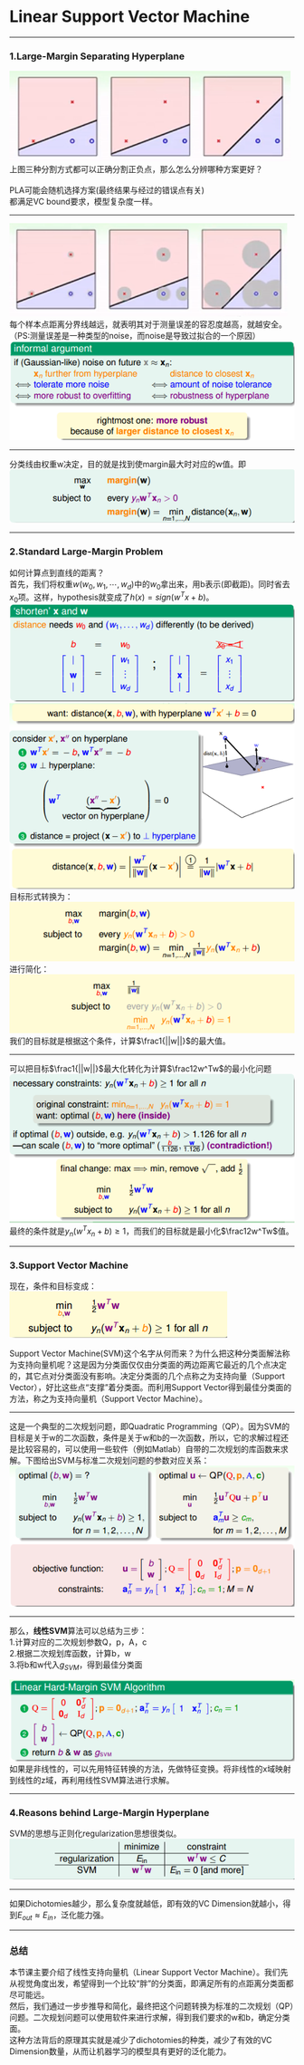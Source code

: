 # Linear Support Vector Machine

---

### 1.Large-Margin Separating Hyperplane
![3lines](https://github.com/makixi/MachineLearningNote/blob/master/MachineLearningTechniques/pic/1_3lines.png?raw=true)<br>
上图三种分割方式都可以正确分割正负点，那么怎么分辨哪种方案更好？<br>
<br>
PLA可能会随机选择方案(最终结果与经过的错误点有关)<br>
都满足VC bound要求，模型复杂度一样。<br>

***

![3answers](https://github.com/makixi/MachineLearningNote/blob/master/MachineLearningTechniques/pic/1_3answers.png?raw=true)<br>
每个样本点距离分界线越远，就表明其对于测量误差的容忍度越高，就越安全。（PS:测量误差是一种类型的noise，而noise是导致过拟合的一个原因）<br>
![bestline](https://github.com/makixi/MachineLearningNote/blob/master/MachineLearningTechniques/pic/1_bestline.png?raw=true)<br>

***
分类线由权重w决定，目的就是找到使margin最大时对应的w值。即<br>
![bestmargin](https://github.com/makixi/MachineLearningNote/blob/master/MachineLearningTechniques/pic/1_maxmargin.png?raw=true)<br>

---

### 2.Standard Large-Margin Problem
如何计算点到直线的距离？<br>
首先，我们将权重$w(w_0,w_1,\cdots,w_d)$中的$w_0$拿出来，用b表示(即截距)。同时省去$x_0$项。这样，hypothesis就变成了$h(x)=sign(w^Tx+b)$。<br>
![shorten_X_and_W](https://github.com/makixi/MachineLearningNote/blob/master/MachineLearningTechniques/pic/1_shortenXW.png?raw=true)<br>
![distances](https://github.com/makixi/MachineLearningNote/blob/master/MachineLearningTechniques/pic/1_distances.png?raw=true)<br>
目标形式转换为：<br>
![goaldistances](https://github.com/makixi/MachineLearningNote/blob/master/MachineLearningTechniques/pic/1_goaldistance.png?raw=true)<br>
进行简化：<br>
![simplygoal](https://github.com/makixi/MachineLearningNote/blob/master/MachineLearningTechniques/pic/1_simplygoal.png?raw=true)<br>
我们的目标就是根据这个条件，计算$\frac1{||w||}$的最大值。<br>

***

可以把目标$\frac1{||w||}$最大化转化为计算$\frac12w^Tw$的最小化问题<br>
![finalgoal](https://github.com/makixi/MachineLearningNote/blob/master/MachineLearningTechniques/pic/1_finalgoal.png?raw=true)<br>
最终的条件就是$y_n(w^Tx_n+b)\geq 1$，而我们的目标就是最小化$\frac12w^Tw$值。

---

### 3.Support Vector Machine 
现在，条件和目标变成：<br>
![3initgoal](https://github.com/makixi/MachineLearningNote/blob/master/MachineLearningTechniques/pic/1_3initgoal.png?raw=true)<br>

Support Vector Machine(SVM)这个名字从何而来？为什么把这种分类面解法称为支持向量机呢？这是因为分类面仅仅由分类面的两边距离它最近的几个点决定的，其它点对分类面没有影响。决定分类面的几个点称之为支持向量（Support Vector），好比这些点“支撑”着分类面。而利用Support Vector得到最佳分类面的方法，称之为支持向量机（Support Vector Machine）。<br>

***

这是一个典型的二次规划问题，即Quadratic Programming（QP）。因为SVM的目标是关于w的二次函数，条件是关于w和b的一次函数，所以，它的求解过程还是比较容易的，可以使用一些软件（例如Matlab）自带的二次规划的库函数来求解。下图给出SVM与标准二次规划问题的参数对应关系：<br>
![QP](https://github.com/makixi/MachineLearningNote/blob/master/MachineLearningTechniques/pic/1_QP.png?raw=true)<br>

***

那么，**线性SVM**算法可以总结为三步：<br>
1.计算对应的二次规划参数Q，p，A，c<br>
2.根据二次规划库函数，计算b，w<br>
3.将b和w代入$g_{SVM}$，得到最佳分类面<br>

![svmstep](https://github.com/makixi/MachineLearningNote/blob/master/MachineLearningTechniques/pic/1_svmstep.png?raw=true)<br>
如果是非线性的，可以先用特征转换的方法，先做特征变换。将非线性的x域映射到线性的z域，再利用线性SVM算法进行求解。

---


### 4.Reasons behind Large-Margin Hyperplane
SVM的思想与正则化regularization思想很类似。<br>
![svm_vs_regularization](https://github.com/makixi/MachineLearningNote/blob/master/MachineLearningTechniques/pic/1_svmregu.png?raw=true)<br>

***

如果Dichotomies越少，那么复杂度就越低，即有效的VC Dimension就越小，得到$E_{out}\approx E_{in}$，泛化能力强。

---

### 总结
本节课主要介绍了线性支持向量机（Linear Support Vector Machine）。我们先从视觉角度出发，希望得到一个比较“胖”的分类面，即满足所有的点距离分类面都尽可能远。<br>
然后，我们通过一步步推导和简化，最终把这个问题转换为标准的二次规划（QP）问题。二次规划问题可以使用软件来进行求解，得到我们要求的w和b，确定分类面。<br>
这种方法背后的原理其实就是减少了dichotomies的种类，减少了有效的VC Dimension数量，从而让机器学习的模型具有更好的泛化能力。